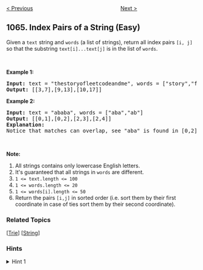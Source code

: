 <!--|This file generated by command(leetcode description); DO NOT EDIT.    |-->
<!--+----------------------------------------------------------------------+-->
<!--|@author    Openset <openset.wang@gmail.com>                           |-->
<!--|@link      https://github.com/openset                                 |-->
<!--|@home      https://github.com/openset/leetcode                        |-->
<!--+----------------------------------------------------------------------+-->

[< Previous](https://github.com/openset/leetcode/tree/master/problems/fixed-point "Fixed Point")
　　　　　　　　　　　　　　　　
[Next >](https://github.com/openset/leetcode/tree/master/problems/campus-bikes-ii "Campus Bikes II")

## 1065. Index Pairs of a String (Easy)

<p>Given a <code>text</code>&nbsp;string and <code>words</code> (a list of strings), return all index pairs <code>[i, j]</code> so that the substring <code>text[i]...text[j]</code>&nbsp;is in the list of <code>words</code>.</p>

<p>&nbsp;</p>

<p><strong>Example 1:</strong></p>

<pre>
<strong>Input: </strong>text = <span id="example-input-1-1">&quot;thestoryofleetcodeandme&quot;</span>, words = <span id="example-input-1-2">[&quot;story&quot;,&quot;fleet&quot;,&quot;leetcode&quot;]</span>
<strong>Output: </strong><span id="example-output-1">[[3,7],[9,13],[10,17]]</span>
</pre>

<p><strong>Example 2:</strong></p>

<pre>
<strong>Input: </strong>text = <span id="example-input-2-1">&quot;ababa&quot;</span>, words = <span id="example-input-2-2">[&quot;aba&quot;,&quot;ab&quot;]</span>
<strong>Output: </strong><span id="example-output-2">[[0,1],[0,2],[2,3],[2,4]]</span>
<strong>Explanation: </strong>
Notice that matches can overlap, see &quot;aba&quot; is found in [0,2] and [2,4].
</pre>

<p>&nbsp;</p>

<p><strong>Note:</strong></p>

<ol>
	<li>All strings contains only lowercase English letters.</li>
	<li>It&#39;s guaranteed that all strings in <code>words</code> are different.</li>
	<li><code>1 &lt;= text.length &lt;= 100</code></li>
	<li><code>1 &lt;= words.length &lt;= 20</code></li>
	<li><code>1 &lt;= words[i].length &lt;= 50</code></li>
	<li>Return the pairs <code>[i,j]</code> in sorted order (i.e. sort them by their first coordinate in case of ties sort them by their second coordinate).</li>
</ol>

### Related Topics
  [[Trie](https://github.com/openset/leetcode/tree/master/tag/trie/README.md)]
  [[String](https://github.com/openset/leetcode/tree/master/tag/string/README.md)]

### Hints
<details>
<summary>Hint 1</summary>
For each string of the set, look for matches and store those matches indices.
</details>
